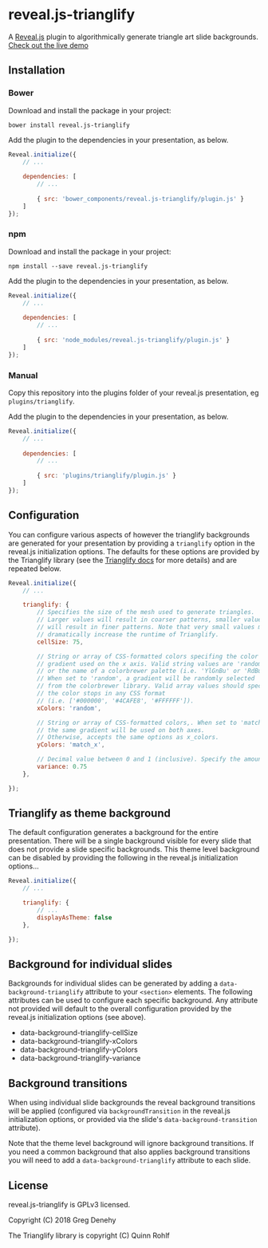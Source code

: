 # reveal.js-trianglify

A [Reveal.js](https://github.com/hakimel/reveal.js) plugin to algorithmically generate triangle art slide backgrounds. [Check out the live demo](https://denehyg.github.io/reveal.js-trianglify)

## Installation

### Bower

Download and install the package in your project:

```bower install reveal.js-trianglify```

Add the plugin to the dependencies in your presentation, as below. 

```javascript
Reveal.initialize({
	// ...
	
	dependencies: [
		// ... 
	  
		{ src: 'bower_components/reveal.js-trianglify/plugin.js' }
	]
});
```

### npm

Download and install the package in your project:

```npm install --save reveal.js-trianglify```

Add the plugin to the dependencies in your presentation, as below. 

```javascript
Reveal.initialize({
	// ...
	
	dependencies: [
		// ... 
	  
		{ src: 'node_modules/reveal.js-trianglify/plugin.js' }
	]
});
```

### Manual

Copy this repository into the plugins folder of your reveal.js presentation, eg ```plugins/trianglify```.

Add the plugin to the dependencies in your presentation, as below.

```javascript
Reveal.initialize({
	// ...
	
	dependencies: [
		// ... 
	  
		{ src: 'plugins/trianglify/plugin.js' }
	]
});
```

## Configuration

You can configure various aspects of however the trianglify backgrounds are generated for your presentation by providing a ```trianglify``` option in the reveal.js initialization options. The defaults for these options are provided by the Trianglify library (see the [Trianglify docs](https://github.com/qrohlf/trianglify/blob/master/Readme.md) for more details) and are repeated below.

```javascript
Reveal.initialize({
	// ...

	trianglify: {
		// Specifies the size of the mesh used to generate triangles.
		// Larger values will result in coarser patterns, smaller values 
		// will result in finer patterns. Note that very small values may
		// dramatically increase the runtime of Trianglify.
		cellSize: 75,

		// String or array of CSS-formatted colors specifing the color
		// gradient used on the x axis. Valid string values are 'random' 
		// or the name of a colorbrewer palette (i.e. 'YlGnBu' or 'RdBu').
		// When set to 'random', a gradient will be randomly selected
		// from the colorbrewer library. Valid array values should specify 
		// the color stops in any CSS format
		// (i.e. ['#000000', '#4CAFE8', '#FFFFFF']).
		xColors: 'random',

		// String or array of CSS-formatted colors,. When set to 'match_x' 
		// the same gradient will be used on both axes.
		// Otherwise, accepts the same options as x_colors.
		yColors: 'match_x',

		// Decimal value between 0 and 1 (inclusive). Specify the amount of randomness used when generating triangles.
		variance: 0.75
	},

});
```

## Trianglify as theme background

The default configuration generates a background for the entire presentation. There will be a single background visible for every slide that does not provide a slide specific backgrounds. This theme level background can be disabled by providing the following in the reveal.js initialization options...

```javascript
Reveal.initialize({
	// ...

	trianglify: {
		// ...
		displayAsTheme: false
	},

});
```

## Background for individual slides

Backgrounds for individual slides can be generated by adding a `data-background-trianglify` attribute to your `<section>` elements. The following attributes can be used to configure each specific background. Any attribute not provided will default to the overall configuration provided by the reveal.js initialization options (see above).

* data-background-trianglify-cellSize
* data-background-trianglify-xColors
* data-background-trianglify-yColors
* data-background-trianglify-variance

## Background transitions

When using individual slide backgrounds the reveal background transitions will be applied (configured via `backgroundTransition` in the reveal.js initialization options, or provided via the slide's `data-background-transition` attribute).

Note that the theme level background will ignore background transitions. If you need a common background that also applies background transitions you will need to add a `data-background-trianglify` attribute to each slide.

## License

reveal.js-trianglify is GPLv3 licensed.

Copyright (C) 2018 Greg Denehy

The Trianglify library is copyright (C) Quinn Rohlf

